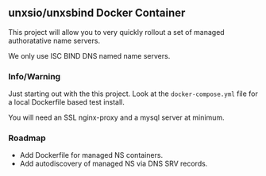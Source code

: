 ## unxsio/unxsbind Docker Container

This project will allow you to very quickly rollout a set of managed authoratative name servers.

We only use ISC BIND DNS named name servers.

### Info/Warning

Just starting out with the this project.
Look at the ```docker-compose.yml``` file for a local Dockerfile based test install.

You will need an SSL nginx-proxy and a mysql server at minimum.

### Roadmap

 * Add Dockerfile for managed NS containers.
 * Add autodiscovery of managed NS via DNS SRV records.
